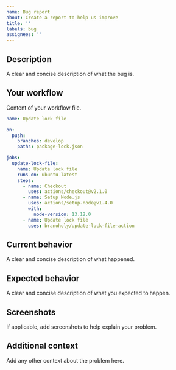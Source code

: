 ```yaml
---
name: Bug report
about: Create a report to help us improve
title: ''
labels: bug
assignees: ''
---
```


## Description

A clear and concise description of what the bug is.

## Your workflow

Content of your workflow file.

```yaml
name: Update lock file

on:
  push:
    branches: develop
    paths: package-lock.json

jobs:
  update-lock-file:
    name: Update lock file
    runs-on: ubuntu-latest
    steps:
      - name: Checkout
        uses: actions/checkout@v2.1.0
      - name: Setup Node.js
        uses: actions/setup-node@v1.4.0
        with:
          node-version: 13.12.0
      - name: Update lock file
        uses: branoholy/update-lock-file-action
```

## Current behavior

A clear and concise description of what happened.

## Expected behavior

A clear and concise description of what you expected to happen.

## Screenshots

If applicable, add screenshots to help explain your problem.

## Additional context

Add any other context about the problem here.

